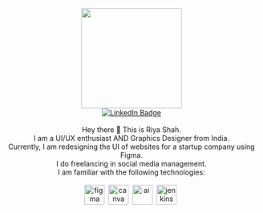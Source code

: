 <div id="header" align="center">
  <img src="https://i.pinimg.com/originals/34/fb/b9/34fbb9aa7bfeb8df98412067d64c2029.gif" width="200"/>

</div>
<div id="badges" align="center">
  <a href="https://www.linkedin.com/in/riya-shah-939783219/">
    <img src="https://img.shields.io/badge/LinkedIn-blue?style=for-the-badge&logo=linkedin&logoColor=white" alt="LinkedIn Badge"/>
  </a>
<br><br>
</div>
<div align="center">Hey there 👋
This is Riya Shah.</br>
I am a UI/UX enthusiast AND Graphics Designer from India.</br>
Currently, I am redesigning the UI of websites for a startup company using Figma.</br>
I do freelancing in social media management.</br> 
I am familiar with the following technologies:
<br><br>
  <img src="https://upload.wikimedia.org/wikipedia/commons/3/33/Figma-logo.svg" title="figma" width="40" height="40"/>&nbsp;
  <img src="https://cdn.worldvectorlogo.com/logos/canva-1.svg" title="canva" width="40" height="40" />&nbsp;
  <img src="https://upload.wikimedia.org/wikipedia/commons/thumb/f/fb/Adobe_Illustrator_CC_icon.svg/2101px-Adobe_Illustrator_CC_icon.svg.png" title="ai" width="40" height="40" />&nbsp;
  <img src="https://upload.wikimedia.org/wikipedia/commons/thumb/a/af/Adobe_Photoshop_CC_icon.svg/1051px-Adobe_Photoshop_CC_icon.svg.png" title="jenkins" width="40" height="40" />&nbsp;
</div>
